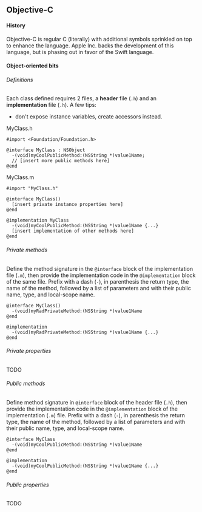 ## Objective-C

#### History
Objective-C is regular C (literally) with additional symbols sprinkled on top to enhance the language. Apple Inc. backs the development of this language, but is phasing out in favor of the Swift language.

#### Object-oriented bits
###### Definitions
Each class defined requires 2 files, a **header** file (`.h`) and an **implementation** file (`.h`).
A few tips:
* don't expose instance variables, create accessors instead.

MyClass.h
```
#import <Foundation/Foundation.h>

@interface MyClass : NSObject
  -(void)myCoolPublicMethod:(NSString *)value1Name;
  // [insert more public methods here]
@end
```

MyClass.m
```
#import "MyClass.h"

@interface MyClass()
  [insert private instance properties here]
@end

@implementation MyClass
  -(void)myCoolPublicMethod:(NSString *)value1Name {...}
  [insert implementation of other methods here]
@end
```

###### Private methods
Define the method signature in the `@interface` block of the implementation file (`.m`), then provide the implementation code in the `@implementation` block of the same file. Prefix with a dash (`-`), in parenthesis the return type, the name of the method, followed by a list of parameters and with their public name, type, and local-scope name.
```
@interface MyClass()
  -(void)myRadPrivateMethod:(NSString *)value1Name
@end

@implementation
  -(void)myRadPrivateMethod:(NSString *)value1Name {...}
@end
```

###### Private properties
TODO

###### Public methods
Define method signature in `@interface` block of the header file (`.h`), then provide the implementation code in the `@implementation` block of the implementation (`.m`) file. Prefix with a dash (`-`), in parenthesis the return type, the name of the method, followed by a list of parameters and with their public name, type, and local-scope name.
```
@interface MyClass
  -(void)myCoolPublicMethod:(NSString *)value1Name
@end
```

```
@implementation
  -(void)myCoolPublicMethod:(NSString *)value1Name {...}
@end
```

###### Public properties
TODO
